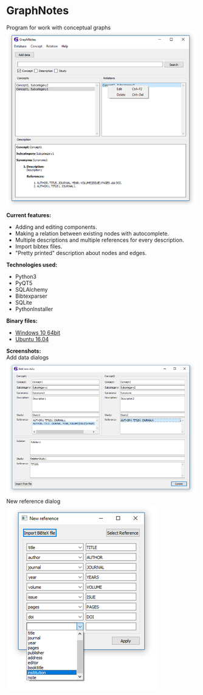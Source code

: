 # GraphNotes
Program for work with conceptual graphs
![Main window](/docs/images/MainWindowScreenshot.png)

**Current features:**
- Adding and editing components.
- Making a relation between existing nodes with autocomplete.
- Multiple descriptions and multiple references for every description.
- Import bibtex files.
- "Pretty printed" description about nodes and edges.

**Technologies used:**
- Python3
- PyQT5
- SQLAlchemy
- Bibtexparser
- SQLite
- PythonInstaller

**Binary files:**
- [Windows 10 64bit](/build/application_win.zip)
- [Ubuntu 16.04](/build/application_linux.zip)

**Screenshots:**
<br>
Add data dialogs
<br>
![New reference](/docs/images/AddDataScreenshot.png)
<br>
New reference dialog
<br>
![New reference](/docs/images/NewReferenceScreenshot.png)

